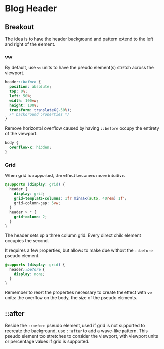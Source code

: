 # Blog Header

## Breakout

The idea is to have the header background and pattern extend to the left and right of the element.

### vw

By default, use `vw` units to have the pseudo element(s) stretch across the viewport.

```css
header::before {
  position: absolute;
  top: 0%;
  left: 50%;
  width: 100vw;
  height: 100%;
  transform: translateX(-50%);
  /* background properties */
}
```

Remove horizontal overflow caused by having `::before` occupy the entirety of the viewport.

```css
body {
  overflow-x: hidden;
}
```

### Grid

When grid is supported, the effect becomes more intuitive.

```css
@supports (display: grid) {
  header {
    display: grid;
    grid-template-columns: 1fr minmax(auto, 40rem) 1fr;
    grid-column-gap: 5vw;
  }
  header > * {
    grid-column: 2;
  }
}
```

The header sets up a three column grid. Every direct child element occupies the second.

It requires a few properties, but allows to make due without the `::before` pseudo element.

```css
@supports (display: grid) {
  header::before {
    display: none;
  }
}
```

Remember to reset the properties necessary to create the effect with `vw` units: the overflow on the body, the size of the pseudo elements.

## ::after

Beside the `::before` pseudo element, used if grid is not supported to recreate the background, use `::after` to add a wave-like pattern. This pseudo element too stretches to consider the viewport, with viewport units or percentage values if grid is supported.
